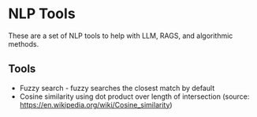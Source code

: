 # NLP Tools

These are a set of NLP tools to help with LLM, RAGS, and algorithmic methods.

## Tools

* Fuzzy search - fuzzy searches the closest match by default
* Cosine similarity using dot product over length of intersection (source: https://en.wikipedia.org/wiki/Cosine_similarity)

